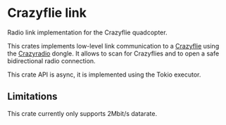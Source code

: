 # Crazyflie link

Radio link implementation for the Crazyflie quadcopter.

This crates implements low-level link communication to a [Crazyflie] using the
[Crazyradio] dongle. It allows to scan for Crazyflies and to open a safe
bidirectional radio connection.


This crate API is async, it is implemented using the Tokio executor.

## Limitations

This crate currently only supports 2Mbit/s datarate.

[Crazyflie]: https://www.bitcraze.io/products/crazyflie-2-1/
[Crazyradio]: https://www.bitcraze.io/products/crazyradio-pa/
[async_executor]: https://crates.io/crates/async_executors
[Crazyradio crate]: https://crates.io/crates/crazyradio
[Crazyradio-webusb crate]: https://crates.io/crates/crazyradio-webusb
